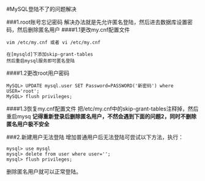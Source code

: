 #MySQL登陆不了的问题解决


###1.root账号忘记密码
	解决办法就是先允许匿名登陆，然后进去数据库设置密码，然后删除匿名用户
####1.1更改my.cnf配置文件
```
vim /etc/my.cnf 或者 vi /etc/my.cnf
```
	在[mysqld]下添加skip-grant-tables
	然后重启mysql服务即可匿名登陆
####1.2更改root用户密码
```
MySQL> UPDATE mysql.user SET Password=PASSWORD('新密码') where USER='root';
MySQL> flush privileges; 
```
####1.3恢复my.cnf配置文件
	把/etc/my.cnf中的skip-grant-tables注释掉，然后重启mysq
**记得重新登录后删除匿名用户，不然会遇到下面的问题2，同时不删除匿名用户极不安全**

###2.新建用户无法登陆
增加普通用户后无法登陆可尝试以下方法，执行： 
```
mysql> use mysql 
mysql> delete from user where user=''; 
mysql> flush privileges; 
```
删除匿名用户就可以正常登陆。